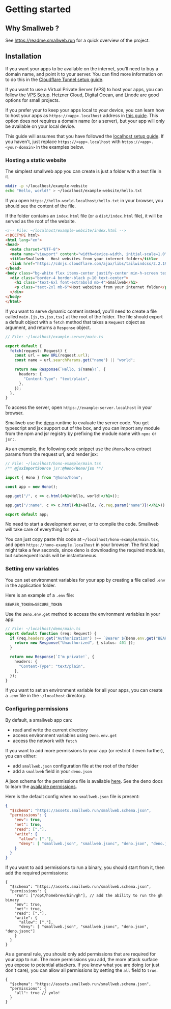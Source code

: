 # Getting started

## Why Smallweb ?

See <https://readme.smallweb.run> for a quick overview of the project.

## Installation

If you want your apps to be available on the internet, you'll need to buy a domain name, and point it to your server.
You can find more information on to do this in the [Cloudflare Tunnel setup guide](./cloudflare/tunnel.md).

If you want to use a Virtual Private Server (VPS) to host your apps, you can follow the [VPS Setup](./vps.md). Hetzner Cloud, Digital Ocean, and Linode are good options for small projects.

If you prefer your to keep your apps local to your device, you can learn how to host your apps as `https://<app>.localhost` address in [this guide](./localhost/localhost.md). This option does not requires a domain name (or a server), but your app will only be available on your local device.

This guide will assumes that you have followed the [localhost setup guide](./localhost/localhost.md). If you haven't, just replace `https://<app>.localhost` with `https://<app>.<your-domain>` in the examples below.


### Hosting a static website

The simplest smallweb app you can create is just a folder with a text file in it.

```sh
mkdir -p ~/localhost/example-website
echo "Hello, world!" > ~/localhost/example-website/hello.txt
```

If you open `https://hello-world.localhost/hello.txt` in your browser, you should see the content of the file.

If the folder contains an `index.html` file (or a `dist/index.html` file), it will be served as the root of the website.

```html
<!-- File: ~/localhost/example-website/index.html -->
<!DOCTYPE html>
<html lang="en">
<head>
  <meta charset="UTF-8">
  <meta name="viewport" content="width=device-width, initial-scale=1.0">
  <title>Smallweb - Host websites from your internet folder</title>
  <link href="https://cdnjs.cloudflare.com/ajax/libs/tailwindcss/2.2.19/tailwind.min.css" rel="stylesheet">
</head>
<body class="bg-white flex items-center justify-center min-h-screen text-black">
  <div class="border-4 border-black p-10 text-center">
    <h1 class="text-6xl font-extrabold mb-4">Smallweb</h1>
    <p class="text-2xl mb-6">Host websites from your internet folder</p>
  </div>
</body>
</html>
```

If you want to serve dynamic content instead, you'll need to create a file called `main.[js,ts,jsx,tsx]` at the root of the folder. The file should export a default object with a `fetch` method that takes a `Request` object as argument, and returns a `Response` object.

```ts
// File: ~/localhost/example-server/main.ts

export default {
  fetch(request: Request) {
    const url = new URL(request.url);
    const name = url.searchParams.get("name") || "world";

    return new Response(`Hello, ${name}!`, {
      headers: {
        "Content-Type": "text/plain",
      },
    });
  },
}
```

To access the server, open `https://example-server.localhost` in your browser.

Smallweb use the [deno](https://deno.com) runtime to evaluate the server code. You get typescript and jsx support out of the box, and you can import any module from the npm and jsr registry by prefixing the module name with `npm:` or `jsr:`.

As an example, the following code snippet use the `@hono/hono` extract params from the request url, and render jsx:

```jsx
// File: ~/localhost/hono-example/main.tsx
/** @jsxImportSource jsr:@hono/hono/jsx **/

import { Hono } from "@hono/hono";

const app = new Hono();

app.get("/", c => c.html(<h1>Hello, world!</h1>));

app.get("/:name", c => c.html(<h1>Hello, {c.req.param("name")}!</h1>));

export default app;
```

No need to start a development server, or to compile the code. Smallweb will take care of everything for you.

You can just copy paste this code at `~/localhost/hono-example/main.tsx`, and open `https://hono-example.localhost` in your browser. The first load might take a few seconds, since deno is downloading the required modules, but subsequent loads will be instantaneous.

### Setting env variables

You can set environment variables for your app by creating a file called `.env` in the application folder.

Here is an example of a `.env` file:

```env
BEARER_TOKEN=SECURE_TOKEN
```

Use the `Deno.env.get` method to access the environment variables in your app:

```ts
// File: ~/localhost/demo/main.ts
export default function (req: Request) {
  if (req.headers.get("Authorization") !== `Bearer ${Deno.env.get("BEARER_TOKEN")}`) {
    return new Response("Unauthorized", { status: 401 });
  }

  return new Response(`I'm private!`, {
    headers: {
      "Content-Type": "text/plain",
    },
  });
}
```

If you want to set an environment variable for all your apps, you can create a `.env` file in the `~/localhost` directory.

### Configuring permissions

By default, a smallweb app can:

- read and write the current directory
- access environment variables using `Deno.env.get`
- access the network with `fetch`

If you want to add more permissions to your app (or restrict it even further), you can either:

- add `smallweb.json` configuration file at the root of the folder
- add a `smallweb` field in your `deno.json`

A json schema for the permissions file is available [here](https://assets.smallweb.run/smallweb.schema.json). See the deno docs to learn the [available permissions](https://docs.deno.com/runtime/manual/basics/permissions).

Here is the default config when no `smallweb.json` file is present:

```json
{
  "$schema": "https://assets.smallweb.run/smallweb.schema.json",
  "permissions": {
    "env": true,
    "net": true,
    "read": ["."],
    "write": {
      "allow": ["."],
      "deny": [ "smallweb.json", "smallweb.jsonc", "deno.json", "deno.jsonc"]
    }
  }
}
```

If you want to add permissions to run a binary, you should start from it, then add the required permissions:

```jsonc
{
  "$schema": "https://assets.smallweb.run/smallweb.schema.json",
  "permissions": {
    "run": ["/opt/homebrew/bin/gh"], // add the ability to run the gh binary
    "env": true,
    "net": true,
    "read": ["."],
    "write": {
      "allow": ["."],
      "deny": [ "smallweb.json", "smallweb.jsonc", "deno.json", "deno.jsonc"]
    }
  }
}
```

As a general rule, you should only add permissions that are required for your app to run. The more permissions you add, the more attack surface you expose to potential attackers. If you know what you are doing (or just don't care), you can allow all permissions by setting the `all` field to `true`.

```jsonc
{
  "$schema": "https://assets.smallweb.run/smallweb.schema.json",
  "permissions": {
    "all": true // yolo!
  }
}
```
